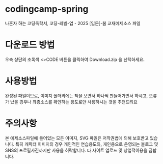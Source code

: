 # codingcamp-spring

나혼자 하는 코딩독학서, 코딩-레벨-업 - 2025 [입문]-봄
교재예제소스 파일

# 다운로드 방법

우측 상단의 초록색 <>CODE 버튼을 클릭하여 Download.zip 을 선택하세요.

# 사용방법

완성된 파일이므로, 이미지 폴더외에는 책을 보면서 하나씩 만들어가면서 하시고,
오류가 났을 경우나 최종소스를 확인하는 용도로만 사용하시는 것을 추천드려요

# 주의사항

본 예제소스파일에 들어있는 모든 이미지, SVG 파일은 저작권법에 의해 보호받고 있습니다.
특히 캐릭터 이미지의 경우 개인적인 연습용도와,
개인용으로 운영되는 블로그 및 SNS의 프로필사진까지만 사용을 허락합니다.
타 사이트 업로드 및 상업적이용을 금합니다.
